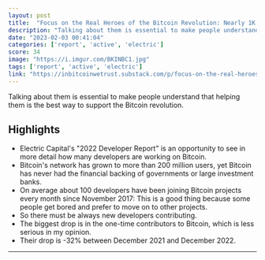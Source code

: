 ```yaml
---
layout: post
title:  "Focus on the Real Heroes of the Bitcoin Revolution: Nearly 1K Monthly Active Devs on Bitcoin Projects. Talking about them is essential to make people understand that helping them is the best way to support the Bitcoin revolution."
description: "Talking about them is essential to make people understand that helping them is the best way to support the Bitcoin revolution."
date: "2023-02-03 00:41:04"
categories: ['report', 'active', 'electric']
score: 34
image: "https://i.imgur.com/BKINBC1.jpg"
tags: ['report', 'active', 'electric']
link: "https://inbitcoinwetrust.substack.com/p/focus-on-the-real-heroes-of-the-bitcoin"
---
```


Talking about them is essential to make people understand that helping them is the best way to support the Bitcoin revolution.

## Highlights

- Electric Capital's "2022 Developer Report" is an opportunity to see in more detail how many developers are working on Bitcoin.
- Bitcoin's network has grown to more than 200 million users, yet Bitcoin has never had the financial backing of governments or large investment banks.
- On average about 100 developers have been joining Bitcoin projects every month since November 2017: This is a good thing because some people get bored and prefer to move on to other projects.
- So there must be always new developers contributing.
- The biggest drop is in the one-time contributors to Bitcoin, which is less serious in my opinion.
- Their drop is -32% between December 2021 and December 2022.

---
